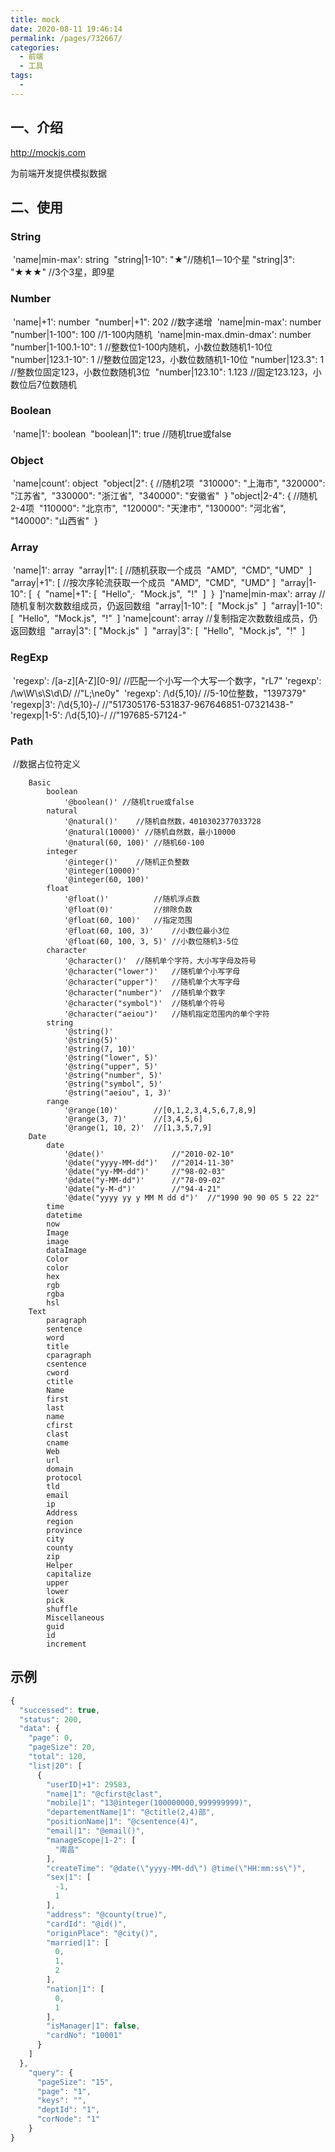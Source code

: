 ```yaml
---
title: mock
date: 2020-08-11 19:46:14
permalink: /pages/732667/
categories: 
  - 前端
  - 工具
tags: 
  - 
---
```


## 一、介绍

http://mockjs.com

为前端开发提供模拟数据

## 二、使用

### String

​    'name|min-max': string
​        "string|1-10": "★"//随机1－10个星
​        "string|3": "★★★" //3个3星，即9星

### Number

​    'name|+1': number
​        "number|+1": 202 //数字递增
​    'name|min-max': number
​        "number|1-100": 100 //1-100内随机
​    'name|min-max.dmin-dmax': number
​        "number|1-100.1-10": 1 //整数位1-100内随机，小数位数随机1-10位
​        "number|123.1-10": 1 //整数位固定123，小数位数随机1-10位
​        "number|123.3": 1  //整数位固定123，小数位数随机3位
​        "number|123.10": 1.123 //固定123.123，小数位后7位数随机

### Boolean

​    'name|1': boolean
​        "boolean|1": true //随机true或false

### Object

​    'name|count': object
​        "object|2": {       //随机2项
​            "310000": "上海市",
​            "320000": "江苏省",
​            "330000": "浙江省",
​            "340000": "安徽省"
​        }
​        "object|2-4": {       //随机2-4项
​            "110000": "北京市",
​            "120000": "天津市",
​            "130000": "河北省",
​            "140000": "山西省"
​        }

### Array

​    'name|1': array
​        "array|1": [ //随机获取一个成员
​            "AMD",
​            "CMD",
​            "UMD"
​        ]
​        "array|+1": [ //按次序轮流获取一个成员
​            "AMD",
​            "CMD",
​            "UMD"
​        ]
​        "array|1-10": [
​            {
​                "name|+1": [
​                    "Hello",·
​                    "Mock.js",
​                    "!"
​                ]
​            }
​        ]
​    'name|min-max': array  //随机复制次数数组成员，仍返回数组
​            "array|1-10": [
​                "Mock.js"
​            ]
​            "array|1-10": [
​                "Hello",
​                "Mock.js",
​                "!"
​            ]
​    'name|count': array //复制指定次数数组成员，仍返回数组
​        "array|3": [
​            "Mock.js"
​        ]
​        "array|3": [
​            "Hello",
​            "Mock.js",
​            "!"
​        ]

### RegExp

​    'regexp': /[a-z][A-Z][0-9]/  //匹配一个小写一个大写一个数字，"rL7"
​    'regexp': /\w\W\s\S\d\D/    //"L;\ne0y"
​    'regexp': /\d{5,10}/        //5-10位整数，"1397379"
​    'regexp|3': /\d{5,10}\-/    //"517305176-531837-967646851-07321438-"
​    'regexp|1-5': /\d{5,10}\-/  //"197685-57124-"



### Path

​    //数据占位符定义

        Basic
            boolean
                '@boolean()' //随机true或false
            natural
                '@natural()'    //随机自然数，4010302377033728
                '@natural(10000)' //随机自然数，最小10000
                '@natural(60, 100)' //随机60-100
            integer
                '@integer()'    //随机正负整数
                '@integer(10000)'
                '@integer(60, 100)'
            float
                '@float()'          //随机浮点数
                '@float(0)'         //排除负数
                '@float(60, 100)'   //指定范围
                '@float(60, 100, 3)'    //小数位最小3位
                '@float(60, 100, 3, 5)' //小数位随机3-5位
            character
                '@character()'  //随机单个字符，大小写字母及符号
                '@character("lower")'   //随机单个小写字母
                '@character("upper")'   //随机单个大写字母
                '@character("number")'  //随机单个数字
                '@character("symbol")'  //随机单个符号
                '@character("aeiou")'   //随机指定范围内的单个字符
            string
                '@string()'
                '@string(5)'
                '@string(7, 10)'
                '@string("lower", 5)'
                '@string("upper", 5)'
                '@string("number", 5)'
                '@string("symbol", 5)'
                '@string("aeiou", 1, 3)'
            range
                '@range(10)'        //[0,1,2,3,4,5,6,7,8,9]
                '@range(3, 7)'      //[3,4,5,6]
                '@range(1, 10, 2)'  //[1,3,5,7,9]
        Date
            date
                '@date()'               //"2010-02-10"
                '@date("yyyy-MM-dd")'   //"2014-11-30"
                '@date("yy-MM-dd")'     //"98-02-03"
                '@date("y-MM-dd")'      //"78-09-02"
                '@date("y-M-d")'        //"94-4-21"
                '@date("yyyy yy y MM M dd d")'  //"1990 90 90 05 5 22 22"
            time
            datetime
            now
            Image
            image
            dataImage
            Color
            color
            hex
            rgb
            rgba
            hsl
        Text
            paragraph
            sentence
            word
            title
            cparagraph
            csentence
            cword
            ctitle
            Name
            first
            last
            name
            cfirst
            clast
            cname
            Web
            url
            domain
            protocol
            tld
            email
            ip
            Address
            region
            province
            city
            county
            zip
            Helper
            capitalize
            upper
            lower
            pick
            shuffle
            Miscellaneous
            guid
            id
            increment



## 示例



```js
{
  "successed": true, 
  "status": 200, 
  "data": {
  	"page": 0, 
    "pageSize": 20, 
    "total": 120, 
    "list|20": [
      {
        "userID|+1": 29583, 
        "name|1": "@cfirst@clast", 
        "mobile|1": "13@integer(100000000,999999999)", 
        "departementName|1": "@ctitle(2,4)部", 
        "positionName|1": "@csentence(4)", 
        "email|1": "@email()", 
        "manageScope|1-2": [
          "南昌"
        ], 
        "createTime": "@date(\"yyyy-MM-dd\") @time(\"HH:mm:ss\")", 
        "sex|1": [
          -1, 
          1
        ], 
        "address": "@county(true)", 
        "cardId": "@id()", 
        "originPlace": "@city()", 
        "married|1": [
          0, 
          1, 
          2
        ], 
        "nation|1": [
          0, 
          1
        ], 
        "isManager|1": false, 
        "cardNo": "10001"
      }
    ]
  }, 
    "query": {
      "pageSize": "15", 
      "page": "1", 
      "keys": "", 
      "deptId": "1", 
      "corNode": "1"
    }
}
```



